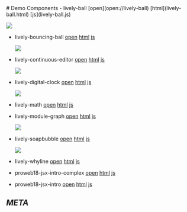 <link rel="stylesheet" type="text/css" href="https://lively-kernel.org/lively4/lively4-petrinet/src/components/demo/../index-style.css" data-href="../index-style.css"></link>
# Demo Components
<lively-script><script>import ComponentCreator from "src/client/morphic/component-creator.js" var container = lively.query(this, "lively-container") if(!container) throw new Error("Not inside lively container?"); ComponentCreator.createUI(container)</script> </lively-script>
- lively-ball 
  <span></span>
  [open](open://lively-ball)
  <span></span>
  [html](lively-ball.html)
  <span></span>
  [js](lively-ball.js)
  <span></span>  
  
  ![](https://lively-kernel.org/lively4/lively4-petrinet/src/components/demo/lively-ball.png)
- lively-bouncing-ball 
  <span></span>
  [open](open://lively-bouncing-ball)
  <span></span>
  [html](lively-bouncing-ball.html)
  <span></span>
  [js](lively-bouncing-ball.js)
  <span></span>  
  
  ![](https://lively-kernel.org/lively4/lively4-petrinet/src/components/demo/lively-bouncing-ball.png)
- lively-continuous-editor 
  <span></span>
  [open](open://lively-continuous-editor)
  <span></span>
  [html](lively-continuous-editor.html)
  <span></span>
  [js](lively-continuous-editor.js)
  <span></span>  
  
  ![](https://lively-kernel.org/lively4/lively4-petrinet/src/components/demo/lively-continuous-editor.png)
- lively-digital-clock 
  <span></span>
  [open](open://lively-digital-clock)
  <span></span>
  [html](lively-digital-clock.html)
  <span></span>
  [js](lively-digital-clock.js)
  <span></span>  
  
  ![](https://lively-kernel.org/lively4/lively4-petrinet/src/components/demo/lively-digital-clock.png)
- lively-math 
  <span></span>
  [open](open://lively-math)
  <span></span>
  [html](lively-math.html)
  <span></span>
  [js](lively-math.js)
  <span></span>
- lively-module-graph 
  <span></span>
  [open](open://lively-module-graph)
  <span></span>
  [html](lively-module-graph.html)
  <span></span>
  [js](lively-module-graph.js)
  <span></span>  
  
  ![](https://lively-kernel.org/lively4/lively4-petrinet/src/components/demo/lively-module-graph.png)
- lively-soapbubble 
  <span></span>
  [open](open://lively-soapbubble)
  <span></span>
  [html](lively-soapbubble.html)
  <span></span>
  [js](lively-soapbubble.js)
  <span></span>  
  
  ![](https://lively-kernel.org/lively4/lively4-petrinet/src/components/demo/lively-soapbubble.png)
- lively-whyline 
  <span></span>
  [open](open://lively-whyline)
  <span></span>
  [html](lively-whyline.html)
  <span></span>
  [js](lively-whyline.js)
  <span></span>
- proweb18-jsx-intro-complex 
  <span></span>
  [open](open://proweb18-jsx-intro-complex)
  <span></span>
  [html](proweb18-jsx-intro-complex.html)
  <span></span>
  [js](proweb18-jsx-intro-complex.js)
  <span></span>
- proweb18-jsx-intro 
  <span></span>
  [open](open://proweb18-jsx-intro)
  <span></span>
  [html](proweb18-jsx-intro.html)
  <span></span>
  [js](proweb18-jsx-intro.js)
  <span></span>

## *META*
<lively-script><script>var context = lively.query(this, "lively-markdown").shadowRoot ComponentCreator.updateComponentsUI(container, context)</script> </lively-script>